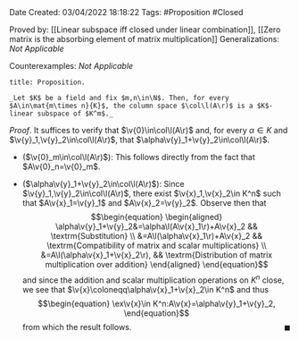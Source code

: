 <br />
<br />

Date Created: 03/04/2022 18:18:22
Tags: #Proposition #Closed

Proved by: [[Linear subspace iff closed under linear combination]], [[Zero matrix is the absorbing element of matrix multiplication]]
Generalizations: _Not Applicable_

Counterexamples: _Not Applicable_

``` ad-Proposition
title: Proposition.

_Let $K$ be a field and fix $m,n\in\N$. Then, for every $A\in\mat{m\times n}{K}$, the column space $\col\l(A\r)$ is a $K$-linear subspace of $K^m$._

```

_Proof_. It suffices to verify that $\v{0}\in\col\l(A\r)$ and, for every $\alpha\in K$ and $\v{y}_1,\v{y}_2\in\col\l(A\r)$, that $\alpha\v{y}_1+\v{y}_2\in\col\l(A\r)$.
* ($\v{0}_m\in\col\l(A\r)$): This follows directly from the fact that $A\v{0}_n=\v{0}_m$.

* ($\alpha\v{y}_1+\v{y}_2\in\col\l(A\r)$): Since $\v{y}_1,\v{y}_2\in\col\l(A\r)$, there exist $\v{x}_1,\v{x}_2\in K^n$ such that $A\v{x}_1=\v{y}_1$ and $A\v{x}_2=\v{y}_2$. Observe then that
$$\begin{equation}
    \begin{aligned}
        \alpha\v{y}_1+\v{y}_2&=\alpha\l(A\v{x}_1\r)+A\v{x}_2 && \textrm{Substitution} \\
        &=A\l(\alpha\v{x}_1\r)+A\v{x}_2 && \textrm{Compatibility of matrix and scalar multiplications} \\
        &=A\l(\alpha\v{x}_1+\v{x}_2\r), && \textrm{Distribution of matrix multiplication over addition}
    \end{aligned}
\end{equation}$$
and since the addition and scalar multiplication operations on $K^n$ close, we see that $\v{x}\coloneqq\alpha\v{x}_1+\v{x}_2\in K^n$ and thus
$$\begin{equation}
    \ex\v{x}\in K^n:A\v{x}=\alpha\v{y}_1+\v{y}_2,
\end{equation}$$
from which the result follows.<span style="float:right;">$\blacksquare$</span>
